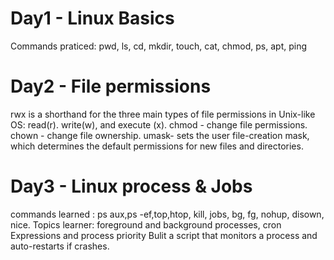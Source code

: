 # Day1 - Linux Basics
Commands praticed:  pwd, ls, cd, mkdir, touch, cat, chmod, ps, apt, ping
# Day2 - File permissions
rwx is a shorthand for the three main types of file permissions in Unix-like OS: read(r). write(w), and execute (x). chmod - change file permissions. chown - change file ownership. umask- sets the user file-creation mask, which determines the default permissions for new files and directories.
# Day3 - Linux process & Jobs
commands learned : ps aux,ps -ef,top,htop, kill, jobs, bg, fg, nohup, disown, nice.
Topics learner: foreground and background processes, cron Expressions and process priority
Bulit a script that monitors a process and auto-restarts if crashes.

